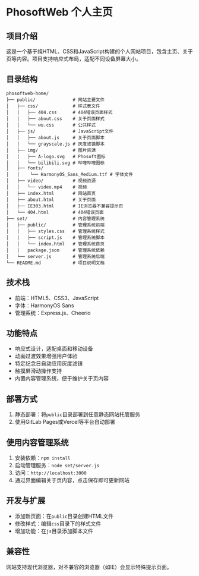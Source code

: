 # PhosoftWeb 个人主页

## 项目介绍

这是一个基于纯HTML、CSS和JavaScript构建的个人网站项目，包含主页、关于页等内容。项目支持响应式布局，适配不同设备屏幕大小。

## 目录结构

```
phosoftweb-home/
├── public/              # 网站主要文件
│   ├── css/             # 样式表文件
│   │   ├── 404.css      # 404错误页面样式
│   │   ├── about.css    # 关于页面样式
│   │   └── wu.css       # 公共样式
│   ├── js/              # JavaScript文件
│   │   ├── about.js     # 关于页面脚本
│   │   └── grayscale.js # 灰度滤镜脚本
│   ├── img/             # 图片资源
│   │   ├── A-logo.svg   # Phosoft图标
│   │   └── bilibili.svg # 哔哩哔哩图标
│   ├── fonts/
│   │    └── HarmonyOS_Sans_Medium.ttf # 字体文件       
│   ├── video/           # 视频资源
│   │   └── video.mp4    # 视频
│   ├── index.html       # 网站首页
│   ├── about.html       # 关于页面
│   ├── IE303.html       # IE浏览器不兼容提示页
│   └── 404.html         # 404错误页面
├── set/                 # 内容管理系统
│   ├── public/          # 管理系统前端
│   │   ├── styles.css   # 管理系统样式
│   │   ├── script.js    # 管理系统脚本
│   │   └── index.html   # 管理系统首页
│   │   package.json     # 管理系统依赖
│   └── server.js        # 管理系统后端
└── README.md            # 项目说明文档
```

## 技术栈

- 前端：HTML5、CSS3、JavaScript
- 字体：HarmonyOS Sans
- 管理系统：Express.js、Cheerio

## 功能特点

- 响应式设计，适配桌面和移动设备
- 动画过渡效果增强用户体验
- 特定纪念日自动应用灰度滤镜
- 触摸屏滑动操作支持
- 内置内容管理系统，便于维护关于页内容

## 部署方式

1. 静态部署：将`public`目录部署到任意静态网站托管服务
2. 使用GitLab Pages或Vercel等平台自动部署

## 使用内容管理系统

1. 安装依赖：`npm install`
2. 启动管理服务：`node set/server.js`
3. 访问：`http://localhost:3000`
4. 通过界面编辑关于页内容，点击保存即可更新网站

## 开发与扩展

- 添加新页面：在`public`目录创建HTML文件
- 修改样式：编辑`css`目录下的样式文件
- 增加功能：在`js`目录添加脚本文件

## 兼容性

网站支持现代浏览器，对不兼容的浏览器（如IE）会显示特殊提示页面。
